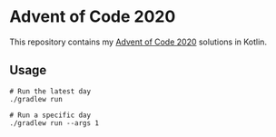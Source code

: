 # Advent of Code 2020

This repository contains my [Advent of Code 2020](https://adventofcode.com/) solutions in Kotlin.

## Usage

```shell script
# Run the latest day
./gradlew run

# Run a specific day
./gradlew run --args 1
```
